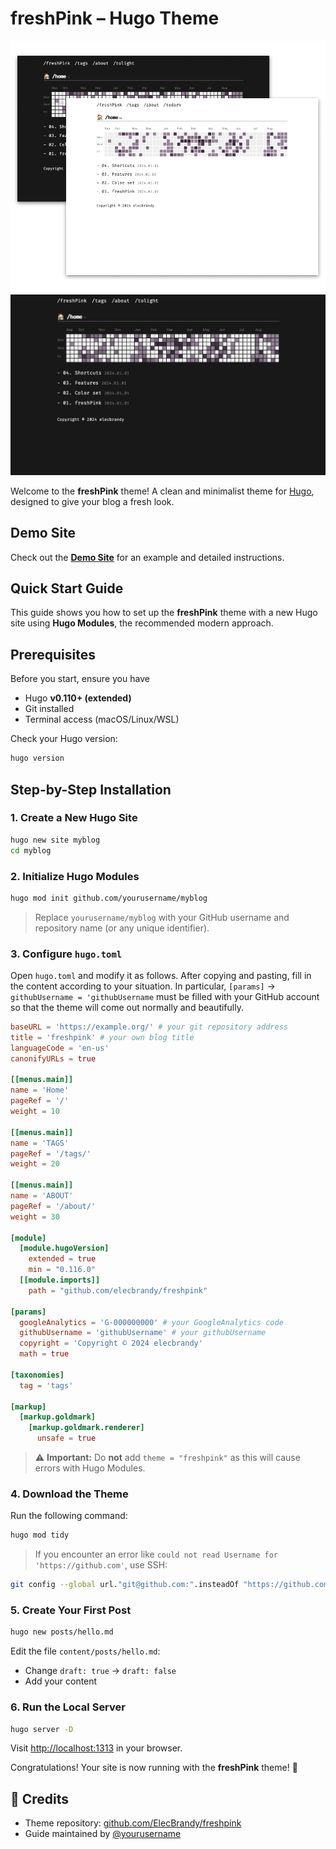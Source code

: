 # freshPink – Hugo Theme

![Thumbnail](https://raw.githubusercontent.com/elecbrandy/freshpink/main/images/tn.png)
![Screenshot](https://raw.githubusercontent.com/elecbrandy/freshpink/main/images/screenshot.png)

Welcome to the **freshPink** theme! A clean and minimalist theme for [Hugo](https://gohugo.io/), designed to give your blog a fresh look.

## Demo Site

Check out the [**Demo Site**](https://elecbrandy.github.io/freshpink/) for an example and detailed instructions.  


## Quick Start Guide

This guide shows you how to set up the **freshPink** theme with a new Hugo site using **Hugo Modules**, the recommended modern approach.  


## Prerequisites

Before you start, ensure you have

* Hugo **v0.110+ (extended)**
* Git installed
* Terminal access (macOS/Linux/WSL)

Check your Hugo version:

```bash
hugo version
```


## Step-by-Step Installation

### 1. Create a New Hugo Site

```bash
hugo new site myblog
cd myblog
```


### 2. Initialize Hugo Modules

```bash
hugo mod init github.com/yourusername/myblog
```

> Replace `yourusername/myblog` with your GitHub username and repository name (or any unique identifier).
 

### 3. Configure `hugo.toml`

Open `hugo.toml` and modify it as follows.
After copying and pasting, fill in the content according to your situation.
In particular, `[params]` -> `githubUsername = 'githubUsername` must be filled with your GitHub account so that the theme will come out normally and beautifully.

```toml
baseURL = 'https://example.org/' # your git repository address
title = 'freshpink' # your own blog title
languageCode = 'en-us'
canonifyURLs = true

[[menus.main]]
name = 'Home'
pageRef = '/'
weight = 10

[[menus.main]]
name = 'TAGS'
pageRef = '/tags/'
weight = 20

[[menus.main]]
name = 'ABOUT'
pageRef = '/about/'
weight = 30

[module]
  [module.hugoVersion]
    extended = true
    min = "0.116.0"
  [[module.imports]]
    path = "github.com/elecbrandy/freshpink"

[params]
  googleAnalytics = 'G-000000000' # your GoogleAnalytics code
  githubUsername = 'githubUsername' # your githubUsername
  copyright = 'Copyright © 2024 elecbrandy'
  math = true

[taxonomies]
  tag = 'tags'

[markup]
  [markup.goldmark]
    [markup.goldmark.renderer]
      unsafe = true
```

> ⚠️ **Important:** Do **not** add `theme = "freshpink"` as this will cause errors with Hugo Modules.


### 4. Download the Theme

Run the following command:

```bash
hugo mod tidy
```

> If you encounter an error like `could not read Username for 'https://github.com'`, use SSH:

```bash
git config --global url."git@github.com:".insteadOf "https://github.com/"
```

### 5. Create Your First Post

```bash
hugo new posts/hello.md
```

Edit the file `content/posts/hello.md`:

* Change `draft: true` → `draft: false`
* Add your content

### 6. Run the Local Server

```bash
hugo server -D
```

Visit [http://localhost:1313](http://localhost:1313) in your browser.

Congratulations! Your site is now running with the **freshPink** theme! 🎉

## 📌 Credits

* Theme repository: [github.com/ElecBrandy/freshpink](https://github.com/ElecBrandy/freshpink)
* Guide maintained by [@yourusername](https://github.com/yourusername)
